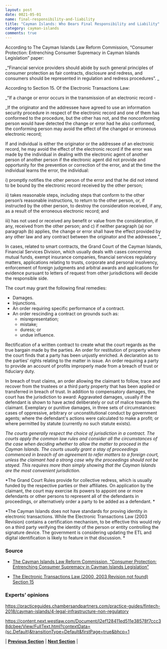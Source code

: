 ```yaml
---
layout: post
date: 0021-05-01
name: final-responsibility-and-liability
title: "Cayman Islands: Who Bears Final Responsibility and Liability"
category: cayman-islands
comments: true
---
```



According to The Cayman Islands Law Reform Commission, “Consumer Protection: Entrenching Consumer Supremacy in Cayman Islands Legislation” paper: 
  
_“Financial service providers should abide by such general principles of consumer protection as fair contracts, disclosure and redress, and consumers should be represented in regulation and redress procedures”. _

According to Section 15. Of the Electronic Transactions Law:

_“If a change or error occurs in the transmission of an electronic record -

_If the originator and the addressee have agreed to use an information security procedure in respect of the electronic record and one of them has conformed to the procedure, but the other has not, and the nonconforming person would have detected the change or error had he also conformed, the conforming person may avoid the effect of the changed or erroneous electronic record;

If and individual is either the originator or the addressee of an electronic record, he may avoid the effect of the electronic record if the error was made by the individual in dealing with the electronic agent of another person of another person if the electronic agent did not provide and opportunity for the prevention or correction of the error, and at the time the individual learns the error, the individual:

i) promptly notifies the other person of the error and that he did not intend to be bound by the electronic record received by the other person;

ii) takes reasonable steps, including steps that conform to the other person’s reasonable instructions, to return to the other person, or, if instructed by the other person, to destroy the consideration received, if any, as a result of the erroneous electronic record; and 

iii) has not used or received any benefit or value from the consideration, if any, received from the other person; and 
      c)  if neither paragraph (a) nor paragraph (b) applies, the change or error shall have the    effect provided by any other law and any contract between the originator and the addressee.”_ 


In cases, related to smart contracts, the Grand Court of the Cayman Islands, Financial Services Division, which usually deals with cases concerning mutual funds, exempt insurance companies, financial services regulatory matters, applications relating to trusts, corporate and personal insolvency, enforcement of foreign judgments and arbitral awards and applications for evidence pursuant to letters of request from other jurisdictions will decide the responsible side. 

The court may grant the following final remedies:
- Damages.
- Injunctions.
- An order requiring specific performance of a contract.
- An order rescinding a contract on grounds such as:
  - misrepresentation;
  - mistake;
  - duress; or
  - undue influence.

Rectification of a written contract to create what the court regards as the true bargain made by the parties.
An order for restitution of property where the court finds that a party has been unjustly enriched.
A declaration as to the parties' rights relating to the matter in issue.
An order requiring a party to provide an account of profits improperly made from a breach of trust or fiduciary duty.

In breach of trust claims, an order allowing the claimant to follow, trace and recover from the trustees or a third party property that has been applied or transferred in breach of trust.
In addition to compensatory damages, the court has the jurisdiction to award:
Aggravated damages, usually if the defendant is shown to have acted deliberately or out of malice towards the claimant.
Exemplary or punitive damages, in three sets of circumstances:
cases of oppressive, arbitrary or unconstitutional conduct by government agents;
where the defendant's actions were calculated to make a profit; or
where permitted by statute (currently no such statute exists).

*The courts generally respect the choice of jurisdiction in a contract. The courts apply the common law rules and consider all the circumstances of the case when deciding whether to allow the matter to proceed in the Cayman Islands. The courts usually grant a stay of proceedings commenced in breach of an agreement to refer matters to a foreign court, unless the claimant had a strong case why the proceedings should not be stayed. This requires more than simply showing that the Cayman Islands are the most convenient jurisdiction.*

*The Grand Court Rules provide for collective redress, which is usually funded by the respective parties or their affiliates. On application by the claimant, the court may exercise its powers to appoint one or more defendants or other persons to represent all of the defendants in proceedings, or alternatively order a party to be added as a defendant. *

*The Cayman Islands does not have standards for proving identity in electronic transactions. While the Electronic Transactions Law (2003 Revision) contains a certification mechanism, to be effective this would rely on a third party verifying the identity of the person or entity controlling the signature device. The government is considering updating the ETL and digital identification is likely to feature in that discussion. *

### Source ### 

- [The Cayman Islands Law Reform Commission, “Consumer Protection: Entrenching Consumer Supremacy in Cayman Islands Legislation”](
www.lrc.gov.ky/portal/pls/portal/docs/1/12276384.PDF)


- [The Electronic Transactions Law (2000, 2003 Revision not found) Section 15](http://www.track.unodc.org/LegalLibrary/LegalResources/Cayman%20Islands/Laws/Cayman%20Islands%20Electronic%20Transactions%20Law%202000.pdf)

### Experts’ opinions ### 

https://practiceguides.chambersandpartners.com/practice-guides/fintech-2018/cayman-islands/4-legal-infrastructure-non-regulatory

https://content.next.westlaw.com/Document/I2ef128411ed511e38578f7ccc38dcbee/View/FullText.html?contextData=(sc.Default)&transitionType=Default&firstPage=true&bhcp=1


| **[Previous Section]( https://neo-project.github.io/global-blockchain-compliance-hub//cayman-islands/cayman-islands-privacy-and-data-protection.html)** | **[Next Section]( https://neo-project.github.io/global-blockchain-compliance-hub//cayman-islands/cayman-islands-smart-contracts.html)** |
